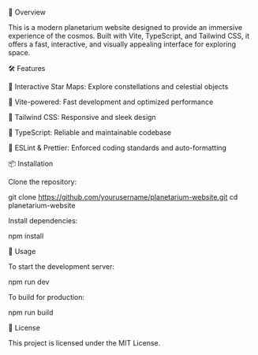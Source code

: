 🌌 Overview

This is a modern planetarium website designed to provide an immersive experience of the cosmos. Built with Vite, TypeScript, and Tailwind CSS, it offers a fast, interactive, and visually appealing interface for exploring space.

🛠 Features

🌠 Interactive Star Maps: Explore constellations and celestial objects

🚀 Vite-powered: Fast development and optimized performance

🎨 Tailwind CSS: Responsive and sleek design

🔭 TypeScript: Reliable and maintainable codebase

🔧 ESLint & Prettier: Enforced coding standards and auto-formatting

📦 Installation

Clone the repository:

git clone https://github.com/yourusername/planetarium-website.git
cd planetarium-website

Install dependencies:

npm install

🚀 Usage

To start the development server:

npm run dev

To build for production:

npm run build

📜 License

This project is licensed under the MIT License.
